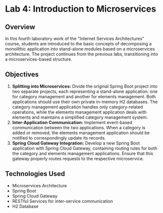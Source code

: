 # Lab 4: Introduction to Microservices

## Overview

In this fourth laboratory work of the "Internet Services Architectures" course, students are introduced to the basic concepts of decomposing a monolithic application into stand-alone modules based on a microservices architecture. The project continues from the previous labs, transitioning into a microservices-based structure.

## Objectives

1. **Splitting into Microservices:** Divide the original Spring Boot project into two separate projects, each representing a stand-alone application: one for category management and another for elements management. Both applications should use their own private in-memory H2 databases. The category management application handles only category-related operations, while the elements management application deals with elements and maintains a simplified category management system.
2. **Inter-Application Communication:** Implement event-based communication between the two applications. When a category is added or removed, the elements management application should be notified to correspondingly update its records.
3. **Spring Cloud Gateway Integration:** Develop a new Spring Boot application with Spring Cloud Gateway, containing routing rules for both the category and elements management applications. Ensure that this gateway properly routes requests to the respective microservice.

## Technologies Used

- Microservices Architecture
- Spring Boot
- Spring Cloud Gateway
- RESTful Services for inter-service communication
- H2 Database 
